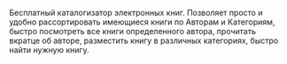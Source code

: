 Бесплатный каталогизатор электронных книг. Позволяет просто и удобно рассортировать имеющиеся книги по Авторам и Категориям, быстро посмотреть все книги определенного автора, прочитать вкратце об авторе, разместить книгу в различных категориях, быстро найти нужную книгу.